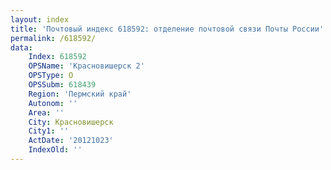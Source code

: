 ```yaml
---
layout: index
title: 'Почтовый индекс 618592: отделение почтовой связи Почты России'
permalink: /618592/
data:
    Index: 618592
    OPSName: 'Красновишерск 2'
    OPSType: О
    OPSSubm: 618439
    Region: 'Пермский край'
    Autonom: ''
    Area: ''
    City: Красновишерск
    City1: ''
    ActDate: '20121023'
    IndexOld: ''
---
```

